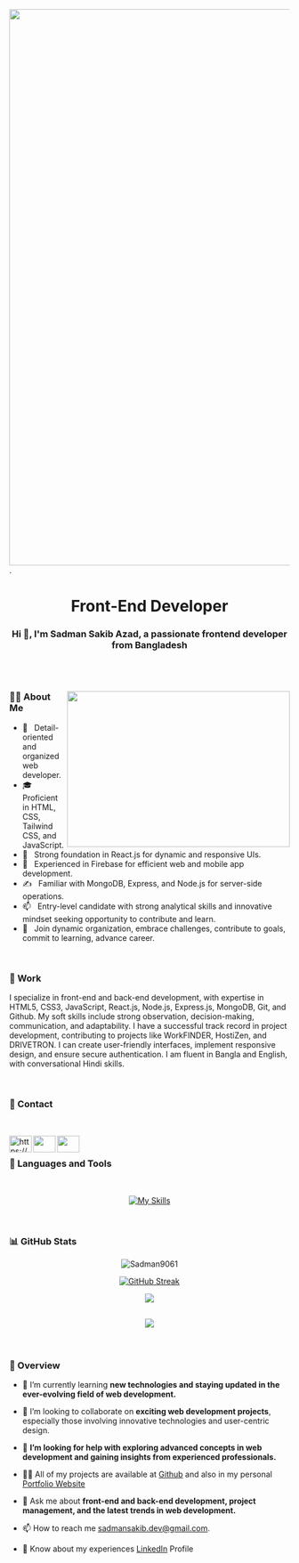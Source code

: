 



<img align="right" width="1000"  src="https://i.ibb.co/q1Xfp2h/Navy-Blue-Geometric-Technology-Linked-In-Banner.gif" alt="" />

<p>.</p>


<h1 align="center">Front-End Developer</h1>

<h3 align="center">Hi 👋, I'm Sadman Sakib Azad, a passionate frontend developer from Bangladesh</h3>


<br/>




<br/>



<div>
  
<div align="left">
<a ><img align="right" width="400" height="280" src="https://img.freepik.com/free-vector/hand-drawn-web-developers_23-2148819604.jpg?w=740&t=st=1702125931~exp=1702126531~hmac=48063833e5fac2644c0e76ef571fd1c588aec2ded0d996cc7de6954913b4a8b6" alt="" /></a>
</div>
  
<div align="left"> 
  <h3> 👱‍♂️ About Me </h3>

  - 🤔 &nbsp; Detail-oriented and organized web developer.
  - 🎓 &nbsp; Proficient in HTML, CSS, Tailwind CSS, and JavaScript.
  - 💼 &nbsp; Strong foundation in React.js for dynamic and responsive UIs.
  - 🌱 &nbsp; Experienced in Firebase for efficient web and mobile app development.
  - ✍️ &nbsp; Familiar with MongoDB, Express, and Node.js for server-side operations.
  - 📫 &nbsp; Entry-level candidate with strong analytical skills and innovative mindset seeking opportunity to contribute and learn.
  - 💞️ &nbsp; Join  dynamic organization, embrace challenges, contribute to goals, commit to learning,  advance career.
  
</div> 
</div>


<br/>


  <h3> 🏢 Work </h3>

<p>
  I specialize in front-end and back-end development, with expertise in HTML5, CSS3, JavaScript, React.js, Node.js, Express.js, MongoDB, Git, and Github. My soft skills include strong observation, decision-making, communication, and adaptability. I have a successful track record in project development, contributing to projects like WorkFINDER, HostiZen, and DRIVETRON. I can create user-friendly interfaces, implement responsive design, and ensure secure authentication. I am fluent in Bangla and English, with conversational Hindi skills.
</p>



<br/>



  <h3> 📱 Contact </h3>

<br/>



<a href="https://linkedin.com/in/https://www.linkedin.com/in/sadman-sakib-azad-50952718b/" target="blank"><img align="left" src="https://raw.githubusercontent.com/rahuldkjain/github-profile-readme-generator/master/src/images/icons/Social/linked-in-alt.svg" alt="https://www.linkedin.com/in/sadman-sakib-azad-50952718b/" height="30" width="40" /></a><a href="https://www.facebook.com/sadman.sakib.azad/" target="blank"><img align="left" src="https://img.freepik.com/premium-vector/facebook-app-icon-social-media-logo-vector-illustration-meta_277909-402.jpg?w=740" height="30" width="40" /></a><a href="mailto:sadmansakib.dev@gmail.com" target="blank"><img align="left" src="https://previews.123rf.com/images/theerakit/theerakit1807/theerakit180700003/103999650-outline-email-icon-in-trendy-flat-style-on-white-background-outline-email-symbol-for-your-web-site.jpg" height="30" width="40" /></a>
  






<br/>





  <h3> 🔧 Languages and Tools  </h3>

   
<br/>

<div align="center">

<p align="center"> 

[![My Skills](https://skillicons.dev/icons?i=js,html,css,react,firebase,figma,mongodb,express,nodejs,git,github,vscode,tailwind,bootstrap)](https://skillicons.dev)

</p>
  
</div>





<br/>



<div>
  <h3> 📊 GitHub Stats </h3> 
<div align="center"> 
 

  <p align="center"> <img src="https://komarev.com/ghpvc/?username=Sadman9061&label=Profile%20views&color=0e75b6&style=flat" alt="Sadman9061" /> </p>


<a align="center" href="https://git.io/streak-stats"><img src="https://github-readme-streak-stats.herokuapp.com?user=Sadman9061&theme=dark" alt="GitHub Streak" /></a> 
  
</div> 
<div align="center">



![](http://github-profile-summary-cards.vercel.app/api/cards/stats?username=Sadman9061&theme=dark)

![](https://github-readme-stats.vercel.app/api/top-langs/?username=Sadman9061&theme=dark&hide_border=false&include_all_commits=false&count_private=false&layout=compact)
---
<!-- Proudly created with GPRM ( https://gprm.itsvg.in ) -->


</div>
  

</div>






<br/>



  <h3>👀 Overview </h3>



- 🌱 I’m currently learning **new technologies and staying updated in the ever-evolving field of web development.**

- 👯 I’m looking to collaborate on **exciting web development projects**, especially those involving innovative technologies and user-centric design.

- 🤝 **I’m looking for help with exploring advanced concepts in web development and gaining insights from experienced professionals.**

- 👨‍💻 All of my projects are available at <a href="https://github.com/Sadman9061/" target="blank" >Github</a> and also in my personal <a href="https://y-3564y5h5.web.app/" target="blank" >Portfolio Website</a>

- 💬 Ask me about **front-end and back-end development, project management, and the latest trends in web development.**

- 📫 How to reach me sadmansakib.dev@gmail.com.

- 📄 Know about my experiences <a href="https://linkedin.com/in/https://www.linkedin.com/in/sadman-sakib-azad-50952718b/" target="blank" >LinkedIn</a> Profile












